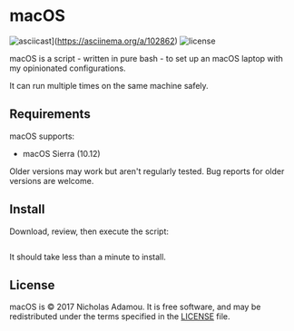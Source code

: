 macOS
======

![asciicast](https://asciinema.org/a/102862.png)](https://asciinema.org/a/102862)
![license](https://img.shields.io/apm/l/vim-mode.svg)

macOS is a script - written in pure bash - to set up an macOS laptop with my opinionated configurations.

It can run multiple times on the same machine safely.

Requirements
------------

macOS supports:

* macOS Sierra (10.12)

Older versions may work but aren't regularly tested. Bug reports for older
versions are welcome.

Install
-------

Download, review, then execute the script:

```git clone git://github.com/NicholasAdamou/macos.git && cd macos && ./macos
```

It should take less than a minute to install.

License
-------

macOS is © 2017 Nicholas Adamou.
It is free software,
and may be redistributed under the terms specified in the [LICENSE] file.

[LICENSE]: LICENSE
